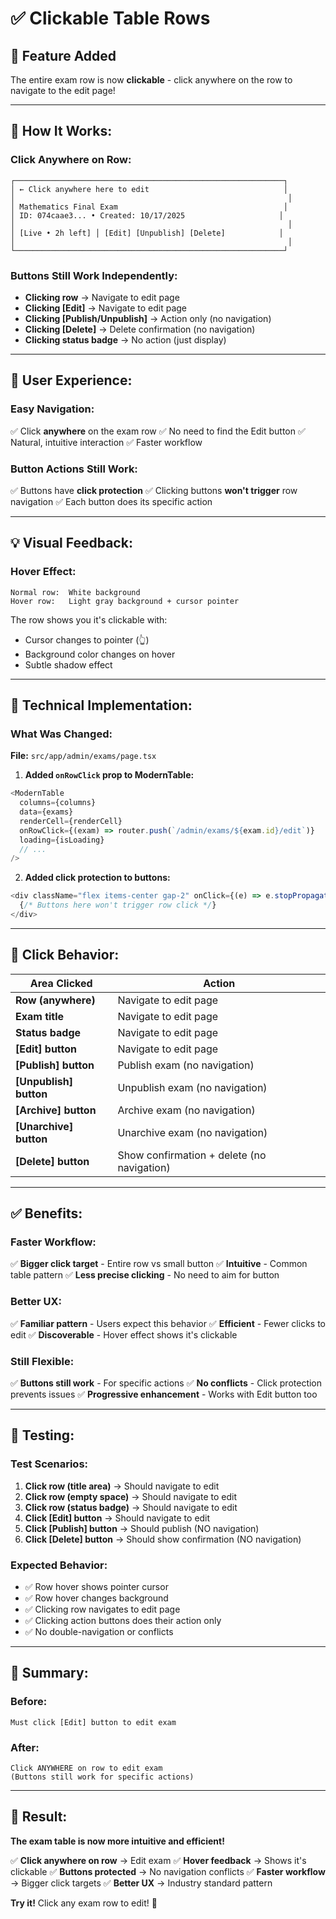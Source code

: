 # ✅ Clickable Table Rows

## 🎯 Feature Added

The entire exam row is now **clickable** - click anywhere on the row to navigate to the edit page!

---

## 🎨 **How It Works:**

### **Click Anywhere on Row:**
```
┌────────────────────────────────────────────────────────────┐
│ ← Click anywhere here to edit                              │
│                                                             │
│ Mathematics Final Exam                                     │
│ ID: 074caae3... • Created: 10/17/2025                     │
│                                                             │
│ [Live • 2h left] │ [Edit] [Unpublish] [Delete]            │
│                                                             │
└────────────────────────────────────────────────────────────┘
```

### **Buttons Still Work Independently:**
- **Clicking row** → Navigate to edit page
- **Clicking [Edit]** → Navigate to edit page
- **Clicking [Publish/Unpublish]** → Action only (no navigation)
- **Clicking [Delete]** → Delete confirmation (no navigation)
- **Clicking status badge** → No action (just display)

---

## 🎯 **User Experience:**

### **Easy Navigation:**
✅ Click **anywhere** on the exam row
✅ No need to find the Edit button
✅ Natural, intuitive interaction
✅ Faster workflow

### **Button Actions Still Work:**
✅ Buttons have **click protection**
✅ Clicking buttons **won't trigger** row navigation
✅ Each button does its specific action

---

## 💡 **Visual Feedback:**

### **Hover Effect:**
```
Normal row:  White background
Hover row:   Light gray background + cursor pointer
```

The row shows you it's clickable with:
- Cursor changes to pointer (👆)
- Background color changes on hover
- Subtle shadow effect

---

## 🔧 **Technical Implementation:**

### **What Was Changed:**

**File:** `src/app/admin/exams/page.tsx`

1. **Added `onRowClick` prop to ModernTable:**
```typescript
<ModernTable
  columns={columns}
  data={exams}
  renderCell={renderCell}
  onRowClick={(exam) => router.push(`/admin/exams/${exam.id}/edit`)}
  loading={isLoading}
  // ...
/>
```

2. **Added click protection to buttons:**
```typescript
<div className="flex items-center gap-2" onClick={(e) => e.stopPropagation()}>
  {/* Buttons here won't trigger row click */}
</div>
```

---

## 🎨 **Click Behavior:**

| Area Clicked | Action |
|-------------|--------|
| **Row (anywhere)** | Navigate to edit page |
| **Exam title** | Navigate to edit page |
| **Status badge** | Navigate to edit page |
| **[Edit] button** | Navigate to edit page |
| **[Publish] button** | Publish exam (no navigation) |
| **[Unpublish] button** | Unpublish exam (no navigation) |
| **[Archive] button** | Archive exam (no navigation) |
| **[Unarchive] button** | Unarchive exam (no navigation) |
| **[Delete] button** | Show confirmation + delete (no navigation) |

---

## ✅ **Benefits:**

### **Faster Workflow:**
✅ **Bigger click target** - Entire row vs small button
✅ **Intuitive** - Common table pattern
✅ **Less precise clicking** - No need to aim for button

### **Better UX:**
✅ **Familiar pattern** - Users expect this behavior
✅ **Efficient** - Fewer clicks to edit
✅ **Discoverable** - Hover effect shows it's clickable

### **Still Flexible:**
✅ **Buttons still work** - For specific actions
✅ **No conflicts** - Click protection prevents issues
✅ **Progressive enhancement** - Works with Edit button too

---

## 🧪 **Testing:**

### **Test Scenarios:**

1. **Click row (title area)** → Should navigate to edit
2. **Click row (empty space)** → Should navigate to edit
3. **Click row (status badge)** → Should navigate to edit
4. **Click [Edit] button** → Should navigate to edit
5. **Click [Publish] button** → Should publish (NO navigation)
6. **Click [Delete] button** → Should show confirmation (NO navigation)

### **Expected Behavior:**
- ✅ Row hover shows pointer cursor
- ✅ Row hover changes background
- ✅ Clicking row navigates to edit page
- ✅ Clicking action buttons does their action only
- ✅ No double-navigation or conflicts

---

## 📝 **Summary:**

### **Before:**
```
Must click [Edit] button to edit exam
```

### **After:**
```
Click ANYWHERE on row to edit exam
(Buttons still work for specific actions)
```

---

## 🎉 **Result:**

**The exam table is now more intuitive and efficient!**

✅ **Click anywhere on row** → Edit exam
✅ **Hover feedback** → Shows it's clickable
✅ **Buttons protected** → No navigation conflicts
✅ **Faster workflow** → Bigger click targets
✅ **Better UX** → Industry standard pattern

**Try it!** Click any exam row to edit! 🚀
